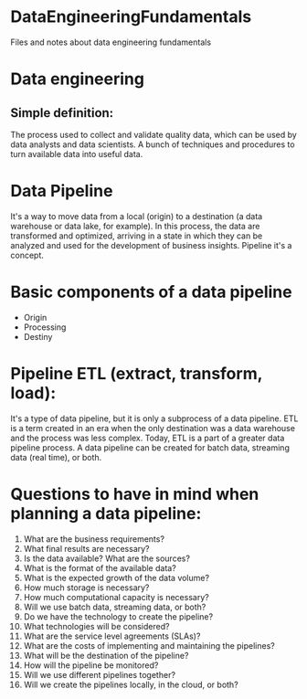 # DataEngineeringFundamentals
Files and notes about data engineering fundamentals

# Data engineering
## Simple definition: 
The process used to collect and validate quality data, which can be used by data analysts and data scientists. 
A bunch of techniques and procedures to turn available data into useful data.

# Data Pipeline
It's a way to move data from a local (origin) to a destination (a data warehouse or data lake, for example). In this process, the data are transformed and optimized, arriving in a state in which they can be analyzed and used for the development of business insights.
Pipeline it's a concept.

# Basic components of a data pipeline
- Origin
- Processing
- Destiny

# Pipeline ETL (extract, transform, load):
It's a type of data pipeline, but it is only a subprocess of a data pipeline. ETL is a term created in an era when the only destination was a data warehouse and the process was less complex. Today, ETL is a part of a greater data pipeline process.
A data pipeline can be created for batch data, streaming data (real time), or both.

# Questions to have in mind when planning a data pipeline:
1) What are the business requirements?
2) What final results are necessary?
3) Is the data available? What are the sources?
4) What is the format of the available data?
5) What is the expected growth of the data volume?
6) How much storage is necessary?
7) How much computational capacity is necessary?
8) Will we use batch data, streaming data, or both?
9) Do we have the technology to create the pipeline?
10) What technologies will be considered?
11) What are the service level agreements (SLAs)?
12) What are the costs of implementing and maintaining the pipelines?
13) What will be the destination of the pipeline?
14) How will the pipeline be monitored?
15) Will we use different pipelines together?
16) Will we create the pipelines locally, in the cloud, or both?

